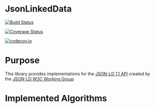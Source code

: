 # JsonLinkedData

[![Build Status](https://travis-ci.org/Matt5sean3/JsonLinkedData.jl.svg?branch=master)](https://travis-ci.org/Matt5sean3/JsonLinkedData.jl)

[![Coverage Status](https://coveralls.io/repos/Matt5sean3/JsonLinkedData.jl/badge.svg?branch=master&service=github)](https://coveralls.io/github/Matt5sean3/JsonLinkedData.jl?branch=master)

[![codecov.io](http://codecov.io/github/Matt5sean3/JsonLinkedData.jl/coverage.svg?branch=master)](http://codecov.io/github/Matt5sean3/JsonLinkedData.jl?branch=master)

# Purpose

This library provides implementations for the [JSON-LD 1.1 API](https://json-ld.org/spec/FCGS/json-ld-api/20180607/#context-processing-algorithms) created by the [JSON-LD W3C Working Group](https://www.w3.org/2018/json-ld-wg/)

# Implemented Algorithms



